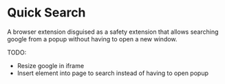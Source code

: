 # Quick Search
A browser extension disguised as a safety extension that allows searching google from a popup without having to open a new window.

TODO:
- Resize google in iframe
- Insert element into page to search instead of having to open popup